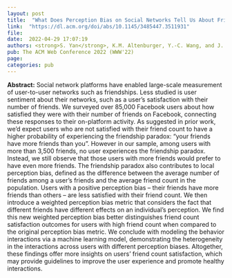 ```yaml
---
layout: post
title:  "What Does Perception Bias on Social Networks Tell Us About Friend Count Satisfaction?"
link:  "https://dl.acm.org/doi/abs/10.1145/3485447.3511931"
file:  
date:  2022-04-29 17:07:19
authors: <strong>S. Yan</strong>, K.M. Altenburger, Y.-C. Wang, and J. Cheng
pub: The ACM Web Conference 2022 (WWW'22)
page: 
categories: pub
---
```

<p><strong>Abstract:</strong> Social network platforms have enabled large-scale measurement of user-to-user networks such as friendships. Less studied is user sentiment about their networks, such as a user’s satisfaction with their number of friends. We surveyed over 85,000 Facebook users about how satisfied they were with their number of friends on Facebook, connecting these responses to their on-platform activity. As suggested in prior work, we’d expect users who are not satisfied with their friend count to have a higher probability of experiencing the friendship paradox: “your friends have more friends than you”. However in our sample, among users with more than  3,500 friends, no user experiences the friendship paradox. Instead, we still observe that those users with more friends would prefer to have even more friends. The friendship paradox also contributes to local perception bias, defined as the difference between the average number of friends among a user’s friends and the average friend count in the population. Users with a positive perception bias – their friends have more friends than others – are less satisfied with their friend count. We then introduce a weighted perception bias metric that considers the fact that different friends have different effects on an individual’s perception. We find this new weighted perception bias better distinguishes friend count satisfaction outcomes for users with high friend count when compared to the original perception bias metric. We conclude with modeling the behavior interactions via a machine learning model, demonstrating the heterogeneity in the interactions across users with different perception biases. Altogether, these findings offer more insights on users’ friend count satisfaction, which may provide guidelines to improve the user experience and promote healthy interactions.
